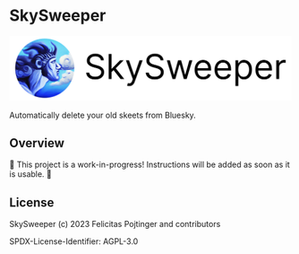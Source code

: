 # SkySweeper

![Logo](./docs/logo-readme.png)

Automatically delete your old skeets from Bluesky.

## Overview

🚧 This project is a work-in-progress! Instructions will be added as soon as it is usable. 🚧

## License

SkySweeper (c) 2023 Felicitas Pojtinger and contributors

SPDX-License-Identifier: AGPL-3.0
